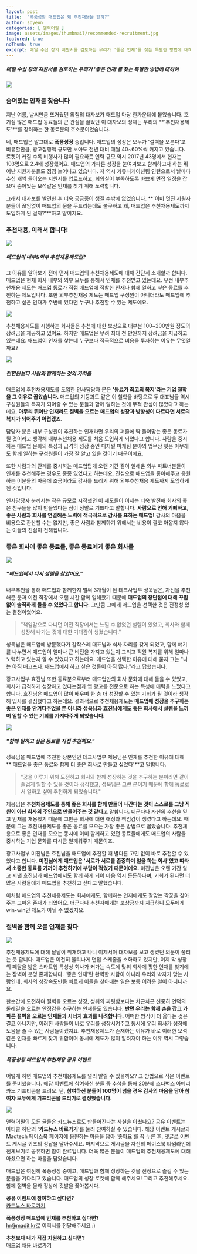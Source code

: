 ```yaml
---
layout: post
title:  "폭풍성장 매드업은 왜 추천채용을 할까?"
author: soyeon
categories: [ 맫력어필 ]
image: assets/images/thumbnail/recommended-recruitment.jpg
featured: true
noThumb: true
excerpt: 매일 수십 장의 지원서를 검토하는 우리가 '좋은 인재'를 찾는 특별한 방법에 대하여
---
```


##### 매일 수십 장의 지원서를 검토하는 우리가 '좋은 인재'를 찾는 특별한 방법에 대하여

<img src="../assets/images/recommended-recruitment/1.jpg">

### 숨어있는 인재를 찾습니다
지난 여름, 날씨만큼 뜨거웠던 외침의 대자보가 매드업 마당 한가운데에 붙었습니다. 호기심 많은 매드업 동료들의 큰 관심을 끌었던 이 대자보의 정체는 우리의 **'추천채용제도'**를 장려하는 한 동료분의 호소문이었습니다. 

네, 매드업은 말그대로 **폭풍성장** 중입니다. 매드업의 성장은 모두가 '절벽을 오른다'고 비유할만큼, 광고집행액 규모만 보아도 전년 대비 매월 40~60%씩 커지고 있습니다. 로켓이 커질 수록 비행사가 많이 필요하듯 인력 규모 역시 2017년 43명에서 현재는 103명으로 2.4배 성장했어요. 매드업의 가파른 성장을 눈여겨보고 함께하고자 하는 뛰어난 지원자분들도 점점 늘어나고 있습니다. 저 역시 커뮤니케이션팀 인턴으로서 날마다 수십 개씩 들어오는 지원서를 업로드하고, 회의실이 부족하도록 바쁘게 면접 일정을 잡으며 숨어있는 보석같은 인재를 찾기 위해 노력합니다.

그래서 대자보를 발견한 후 더욱 궁금증이 생길 수밖에 없었습니다. **'이미 멋진 지원자분들이 끊임없이 매드업의 문을 두드리는데도 불구하고 왜, 매드업은 추천채용제도까지 도입하게 된 걸까?'**하고 말이지요.

### 추천채용, 이래서 합니다!

<img src="../assets/images/recommended-recruitment/2.jpg">

##### 매드업의 내부&외부 추천채용제도란?
그 이유를 알아보기 전에 먼저 매드업의 추천채용제도에 대해 간단히 소개할까 합니다. 매드업은 현재 회사 내부와 외부 모두를 통해서 인재를 추천받고 있는데요. 우선 내부추천채용 제도는 매드업 동료가 직접 매드업에 적합한 인재나 함께 일하고 싶은 동료를 추천하는 제도입니다. 또한 외부추천채용 제도는 매드업 구성원이 아니더라도 매드업에 추천하고 싶은 인재가 주변에 있다면 누구나 추천할 수 있는 제도예요. 

<img src="../assets/images/recommended-recruitment/3.jpg">

추천채용제도를 시행하는 회사들은 추천에 대한 보상으로 대부분 100~200만원 정도의 장려금을 제공하고 있어요. 하지만 매드업은 무려 최대 천 만원까지 장려금을 지급하고 있는데요. 매드업이 인재를 찾는데 누구보다 적극적으로 비용을 투자하는 이유는 무엇일까요?

<img src="../assets/images/recommended-recruitment/4.jpg">

##### 천만원보다 사람과 함께하는 것의 가치를
매드업에 추천채용제도를 도입한 인사담당자 분은 **'동료가 최고의 복지'라는 기업 철학을 그 이유로 꼽았습니다.** 매드업의 기둥과도 같은 이 철학을 바탕으로 두 대표님들 역시 구성원들의 복지가 되어줄 수 있는 분들과 함께 일하는 것에 무척 관심이 많았다고 하는데요. **아무리 뛰어난 인재라도 절벽을 오르는 매드업의 성장과 방향성이 다르다면 서로의 복지가 되어주기 어렵겠죠.** 

담당자 분은 내부 구성원이 추천하는 인재라면 우리의 퍼즐에 딱 들어맞는 좋은 동료가 될 것이라고 생각해 내부추천채용 제도를 처음 도입하게 되었다고 합니다. 사람을 중시하는 매드업 문화의 특성과 급격히 성장 중인 디지털 마케팅 분야의 업무상 핏은 아무래도 함께 일하는 구성원들이 가장 잘 알고 있을 것이기 때문이에요.

또한 사람과의 관계를 중시하는 매드업답게 오랜 기간 같이 일해온 외부 파트너분들이 인재를 추천해주는 경우도 종종 있었다고 하는데요. 진심으로 매드업을 좋아해주고 응원하는 이분들의 마음에 조금이라도 감사를 드리기 위해 외부추천채용 제도까지 도입하게 된 것입니다. 

인사담당자 분께서는 작은 규모로 시작했던 이 제도들이 이제는 더욱 발전해 회사의 좋은 친구들을 많이 만들었다는 점이 정말로 기쁘다고 말합니다. **사람으로 인해 기뻐하고, 좋은 사람과 회사를 연결해준 노력에 적극적으로 감사를 표하는 매드업!** 감사의 마음을 비용으로 환산할 수는 없지만, 좋은 사람과 함께하기 위해서는 비용이 결코 아깝지 않다는 이들의 진심이 전해집니다.

### 좋은 회사에 좋은 동료를, 좋은 동료에게 좋은 회사를

<img src="../assets/images/recommended-recruitment/5.jpg">

##### "매드업에서 다시 설렘을 찾았어요."
내부추천을 통해 매드업과 함께한지 벌써 3개월이 된 테크사업부 성욱님은, 자신을 추천해준 분과 이전 직장에서 오랜 시간 함께 일해왔기 때문에 **매드업의 장단점에 대해 꾸밈 없이 솔직하게** **들을 수 있었다고 합니다.** 그만큼 그에게 매드업을 선택한 것은 진정성 있는 결정이었어요.
> "책임감으로 다니던 이전 직장에서는 느낄 수 없었던 설렘이 있었고, 회사와 함께 성장해 나가는 것에 대한 기대감이 생겼습니다."

성욱님은 매드업에 방문했다가 갑작스레 대표님과 식사 자리를 갖게 되었고, 함께 얘기를 나누면서 매드업이 얼마나 큰 비전을 가지고 있는지 그리고 직원 복지를 위해 얼마나 노력하고 있는지 알 수 있었다고 하는데요. 매드업을 선택한 이유에 대해 묻자 그는 "나는 아직 배고프다. 매드업에서 하고 싶은 것들이 아직 많다."라고 답했습니다. 

광고사업부 효진님 또한 동료분으로부터 매드업만의 회사 문화에 대해 들을 수 있었고, 회사가 급격하게 성장하고 있다는점과 앱 광고를 전문으로 하는 특성에 매력을 느꼈다고 합니다. 효진님은 매드업이 많이 배우며 한 층 더 성장할 수 있는 기회가 될 것이라 생각해 입사를 결심했다고 하는데요. 결과적으로 추천채용제도는 **매드업에 성장을 추구하는 좋은 인재를 안겨다주었을 뿐 아니라 성욱님과 효진님에게도 좋은 회사에서 설렘을 느끼며 일할 수 있는 기회를 가져다주게 되었습니다.**

<img src="../assets/images/recommended-recruitment/6.jpg">

##### "함께 일하고 싶은 동료를 직접 추천해요."
성욱님을 매드업에 추천한 장본인인 테크사업부 제웅님은 인재를 추천한 이유에 대해 **'매드업을 좋은 동료와 함께 더 좋은 회사로 만들고 싶었다'**고 말합니다.

> "꿈을 이루기 위해 도전하고 회사와 함께 성장하는 것을 추구하는 분이라면 같이 즐겁게 일할 수 있을 것이라 생각했고, 성욱님은 그런 분이기 때문에 함께 동료로서 일하고 싶어 추천하게 되었습니다."

제웅님은 **추천채용제도를 통해 좋은 회사를 함께 만들어 나간다는 것이 스스로를 그냥 직원이 아닌 회사의 주인으로 만들어주는 것 같다**고 말합니다. 더군다나 자신의 추천을 믿고 인재를 채용했기 때문에 그만큼 회사에 대한 애정과 책임감이 생겼다고 하는데요. 때문에 그는 추천채용제도를 좋은 동료를 모으는 가장 좋은 방법으로 꼽았습니다. 추천채용으로 좋은 인재를 모으는 동시에 이미 함께하고 있던 동료들에게도 매드업의 사람을 중시하는 기업 문화를 다시금 일깨워주기 때문이죠.

광고사업부 미진님은 효진님을 매드업에 추천할 때 별다른 고민 없이 바로 추천할 수 있었다고 합니다. **미진님에게 매드업은 '서로가 서로를 존중하며 일을 하는 회사'였고 따라서 소중한 동료를 기꺼이 추천하기에 부담이 적었기 때문이에요.** 미진님은 오랜 기간 알고 지낸 효진님과 매드업에서도 함께 하게 되어 마음 역시 든든하다며, 기회가 된다면 더 많은 사람들에게 매드업을 추천하고 싶다고 말했습니다.

이처럼 매드업의 추천채용제도는 회사에게도, 함께하는 인재에게도 잘맞는 짝꿍을 찾아주는 고마운 존재가 되었어요. 더군다나 추천자에게는 보상금까지 지급하니 모두에게 win-win인 제도가 아닐 수 없겠지요.

### 절벽을 함께 오를 인재를 찾다

<img src="../assets/images/recommended-recruitment/7.jpg">

추천채용제도에 대해 낱낱이 취재하고 나니 이제서야 대자보를 보고 생겼던 의문이 풀리는 듯 합니다. 매드업은 여전히 불티나게 면접 스케줄을 소화하고 있지만, 이제 막 성장의 페달을 밟은 스타트업 특성상 회사가 커가는 속도에 맞춰 회사에 핏한 인재를 찾기에는 장벽이 분명 존재합니다. '좋은 인재'란 완벽한 사람이 아니라 우리와 박자가 맞는 사람인데, 회사의 성장속도만큼 빠르게 이들을 찾아내는 일은 보통 어려운 일이 아니니까요.

한순간에 도전하여 절벽을 오르는 성장, 성취의 짜릿함보다는 차근차근 신중히 언덕의 둘레길을 오르는 안정감을 추구하는 인재들도 있습니다. **반면 우리는 함께 손을 잡고 가파른 절벽을 오르는 인재들과 시너지 효과를 내려합니다.** 어떠한 방식이 더 옳다는 것은 결코 아니지만, 이러한 사람들이 바로 우리를 성장시켜주고 동시에 우리 회사가 성장에 도움을 줄 수 있는 사람들이겠지요. 추천채용제도가 존재하는 이유가 바로 이러한 보석같은 인재를 빠르게 찾기 위함이며 동시에 제도가 많이 알려져야 하는 이유 역시 그렇습니다.
##### 폭풍성장 매드업의 추천채용 공유 이벤트
어떻게 하면 매드업의 추천채용제도를 널리 알릴 수 있을까요? 그 방법으로 작은 이벤트를 준비했습니다. 해당 이벤트에 참여하신 분들 중 추첨을 통해 20분께 스타벅스 아메리카노 기프티콘을 드려요. 단, **참여하신 분들이 100명이 넘을 경우 감사의 마음을 담아 참여자 모두에게 기프티콘을 드리기로 결정했습니다.**

<img src="../assets/images/recommended-recruitment/8.jpg">

맫력어필의 모든 글들은 카드뉴스로도 만들어진다는 사실을 아셨나요? 공유 이벤트는 아티클 하단의 '**카드뉴스 바로가기**'를 눌러 참여하실 수 있습니다. 해당 이벤트 게시글과 Madtech 페이스북 페이지에 응원하는 마음을 담아 '좋아요'를 꾹 누른 후, 댓글로 이벤트 게시글 퀴즈의 정답을 달아주세요. 마지막으로 게시글을 자신의 페이스북 타임라인에 전체보기로 공유하면 참여 완료입니다. 더욱 많은 분들이 매드업의 추천채용제도에 대해 아셨으면 하는 마음을 담았습니다.

매드업은 여전히 폭풍성장 중이고, 매드업과 함께 성장하는 것을 진정으로 즐길 수 있는 분들을 기다리고 있습니다. 매드업의 성장 로켓에 함께 해주세요! 그리고 추천해주세요. 함께 절벽을 올라 정상에 깃발을 꽂아봅시다.

**공유 이벤트에 참여하고 싶다면?**  
[카드뉴스 바로가기](http://bitly.kr/zZ1Rk0lJ)  

**폭풍성장 매드업에 인재를 추천하고 싶다면?**  
hr@madit.kr로 이력서를 전달해주세요 :)  

**추천보다 내가 직접 지원하고 싶다면?**  
[매드업 채용 바로가기](https://www.notion.so/maduphr/f5cafd7a9ab645889a843dcb2bc8605e)

